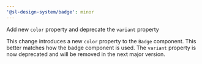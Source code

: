 ```yaml
---
'@sl-design-system/badge': minor
---
```


Add new `color` property and deprecate the `variant` property

This change introduces a new `color` property to the `Badge` component. This better
matches how the badge component is used. The `variant` property is now deprecated and
will be removed in the next major version.